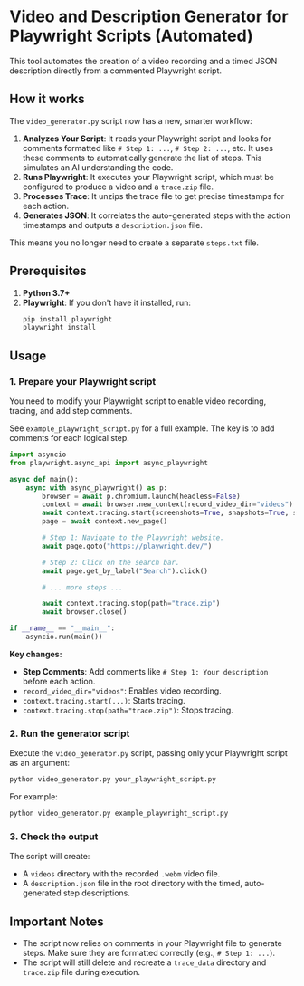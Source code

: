 # Video and Description Generator for Playwright Scripts (Automated)

This tool automates the creation of a video recording and a timed JSON description directly from a commented Playwright script.

## How it works

The `video_generator.py` script now has a new, smarter workflow:

1.  **Analyzes Your Script**: It reads your Playwright script and looks for comments formatted like `# Step 1: ...`, `# Step 2: ...`, etc. It uses these comments to automatically generate the list of steps. This simulates an AI understanding the code.
2.  **Runs Playwright**: It executes your Playwright script, which must be configured to produce a video and a `trace.zip` file.
3.  **Processes Trace**: It unzips the trace file to get precise timestamps for each action.
4.  **Generates JSON**: It correlates the auto-generated steps with the action timestamps and outputs a `description.json` file.

This means you no longer need to create a separate `steps.txt` file.

## Prerequisites

1.  **Python 3.7+**
2.  **Playwright**: If you don't have it installed, run:
    ```bash
    pip install playwright
    playwright install
    ```

## Usage

### 1. Prepare your Playwright script

You need to modify your Playwright script to enable video recording, tracing, and add step comments.

See `example_playwright_script.py` for a full example. The key is to add comments for each logical step.

```python
import asyncio
from playwright.async_api import async_playwright

async def main():
    async with async_playwright() as p:
        browser = await p.chromium.launch(headless=False)
        context = await browser.new_context(record_video_dir="videos")
        await context.tracing.start(screenshots=True, snapshots=True, sources=True)
        page = await context.new_page()

        # Step 1: Navigate to the Playwright website.
        await page.goto("https://playwright.dev/")

        # Step 2: Click on the search bar.
        await page.get_by_label("Search").click()

        # ... more steps ...

        await context.tracing.stop(path="trace.zip")
        await browser.close()

if __name__ == "__main__":
    asyncio.run(main())
```

**Key changes:**

*   **Step Comments**: Add comments like `# Step 1: Your description` before each action.
*   `record_video_dir="videos"`: Enables video recording.
*   `context.tracing.start(...)`: Starts tracing.
*   `context.tracing.stop(path="trace.zip")`: Stops tracing.

### 2. Run the generator script

Execute the `video_generator.py` script, passing only your Playwright script as an argument:

```bash
python video_generator.py your_playwright_script.py
```

For example:

```bash
python video_generator.py example_playwright_script.py
```

### 3. Check the output

The script will create:

*   A `videos` directory with the recorded `.webm` video file.
*   A `description.json` file in the root directory with the timed, auto-generated step descriptions.

## Important Notes

*   The script now relies on comments in your Playwright file to generate steps. Make sure they are formatted correctly (e.g., `# Step 1: ...`).
*   The script will still delete and recreate a `trace_data` directory and `trace.zip` file during execution.